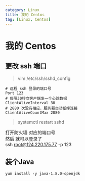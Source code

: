 ```yaml
---
category: Linux
title: 我的 Centos
tag: [Linux, Centos]
---
```

# 我的 Centos

## 更改 ssh 端口

> vim /etc/ssh/sshd_config

```shell
# 远程 ssh 登录的端口号
Port 123
# 每隔30秒向客户端发一个心跳数据
ClientAliveInterval 30
# 2880 次没有相应，服务器自动断掉连接
ClientAliveCountMax 2880
```
> systemctl restart sshd

打开防火墙 对应的端口号  
然后 就可以登录了  
ssh root@124.220.175.77 -p 123

## 装个Java
```
yum install -y java-1.8.0-openjdk
```